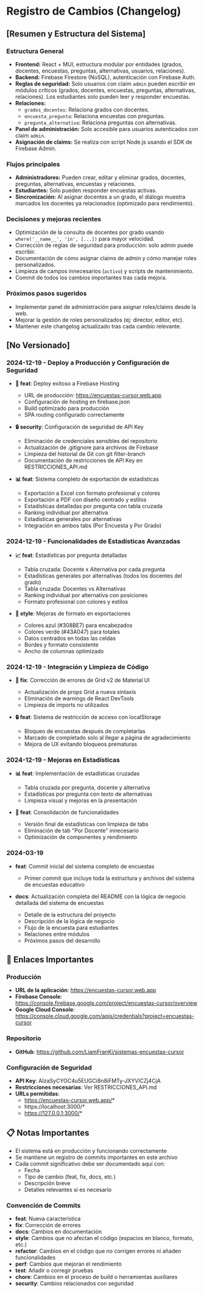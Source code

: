 # Registro de Cambios (Changelog)

## [Resumen y Estructura del Sistema]

### Estructura General
- **Frontend:** React + MUI, estructura modular por entidades (grados, docentes, encuestas, preguntas, alternativas, usuarios, relaciones).
- **Backend:** Firebase Firestore (NoSQL), autenticación con Firebase Auth.
- **Reglas de seguridad:** Solo usuarios con claim `admin` pueden escribir en módulos críticos (grados, docentes, encuestas, preguntas, alternativas, relaciones). Los estudiantes solo pueden leer y responder encuestas.
- **Relaciones:**
  - `grados_docentes`: Relaciona grados con docentes.
  - `encuesta_pregunta`: Relaciona encuestas con preguntas.
  - `pregunta_alternativa`: Relaciona preguntas con alternativas.
- **Panel de administración:** Solo accesible para usuarios autenticados con claim `admin`.
- **Asignación de claims:** Se realiza con script Node.js usando el SDK de Firebase Admin.

### Flujos principales
- **Administradores:** Pueden crear, editar y eliminar grados, docentes, preguntas, alternativas, encuestas y relaciones.
- **Estudiantes:** Solo pueden responder encuestas activas.
- **Sincronización:** Al asignar docentes a un grado, el diálogo muestra marcados los docentes ya relacionados (optimizado para rendimiento).

### Decisiones y mejoras recientes
- Optimización de la consulta de docentes por grado usando `where('__name__', 'in', [...])` para mayor velocidad.
- Corrección de reglas de seguridad para producción: solo admin puede escribir.
- Documentación de cómo asignar claims de admin y cómo manejar roles personalizados.
- Limpieza de campos innecesarios (`activo`) y scripts de mantenimiento.
- Commit de todos los cambios importantes tras cada mejora.

### Próximos pasos sugeridos
- Implementar panel de administración para asignar roles/claims desde la web.
- Mejorar la gestión de roles personalizados (ej: director, editor, etc).
- Mantener este changelog actualizado tras cada cambio relevante.

## [No Versionado]

### 2024-12-19 - Deploy a Producción y Configuración de Seguridad
- **🚀 feat**: Deploy exitoso a Firebase Hosting
  - URL de producción: https://encuestas-cursor.web.app
  - Configuración de hosting en firebase.json
  - Build optimizado para producción
  - SPA routing configurado correctamente

- **🔒 security**: Configuración de seguridad de API Key
  - Eliminación de credenciales sensibles del repositorio
  - Actualización de .gitignore para archivos de Firebase
  - Limpieza del historial de Git con git filter-branch
  - Documentación de restricciones de API Key en RESTRICCIONES_API.md

- **📊 feat**: Sistema completo de exportación de estadísticas
  - Exportación a Excel con formato profesional y colores
  - Exportación a PDF con diseño centrado y estilos
  - Estadísticas detalladas por pregunta con tabla cruzada
  - Ranking individual por alternativa
  - Estadísticas generales por alternativas
  - Integración en ambos tabs (Por Encuesta y Por Grado)

### 2024-12-19 - Funcionalidades de Estadísticas Avanzadas
- **📈 feat**: Estadísticas por pregunta detalladas
  - Tabla cruzada: Docente x Alternativa por cada pregunta
  - Estadísticas generales por alternativas (todos los docentes del grado)
  - Tabla cruzada: Docentes vs Alternativas
  - Ranking individual por alternativa con posiciones
  - Formato profesional con colores y estilos

- **🎨 style**: Mejoras de formato en exportaciones
  - Colores azul (#308BE7) para encabezados
  - Colores verde (#43A047) para totales
  - Datos centrados en todas las celdas
  - Bordes y formato consistente
  - Ancho de columnas optimizado

### 2024-12-19 - Integración y Limpieza de Código
- **🔧 fix**: Corrección de errores de Grid v2 de Material UI
  - Actualización de props Grid a nueva sintaxis
  - Eliminación de warnings de React DevTools
  - Limpieza de imports no utilizados

- **🔒 feat**: Sistema de restricción de acceso con localStorage
  - Bloqueo de encuestas después de completarlas
  - Marcado de completado solo al llegar a página de agradecimiento
  - Mejora de UX evitando bloqueos prematuras

### 2024-12-19 - Mejoras en Estadísticas
- **📊 feat**: Implementación de estadísticas cruzadas
  - Tabla cruzada por pregunta, docente y alternativa
  - Estadísticas por pregunta con texto de alternativas
  - Limpieza visual y mejoras en la presentación

- **🎯 feat**: Consolidación de funcionalidades
  - Versión final de estadísticas con limpieza de tabs
  - Eliminación de tab "Por Docente" innecesario
  - Optimización de componentes y rendimiento

### 2024-03-19
- **feat**: Commit inicial del sistema completo de encuestas
  - Primer commit que incluye toda la estructura y archivos del sistema de encuestas educativo

- **docs**: Actualización completa del README con la lógica de negocio detallada del sistema de encuestas
  - Detalle de la estructura del proyecto
  - Descripción de la lógica de negocio
  - Flujo de la encuesta para estudiantes
  - Relaciones entre módulos
  - Próximos pasos del desarrollo

## 🔗 Enlaces Importantes

### Producción
- **URL de la aplicación**: https://encuestas-cursor.web.app
- **Firebase Console**: https://console.firebase.google.com/project/encuestas-cursor/overview
- **Google Cloud Console**: https://console.cloud.google.com/apis/credentials?project=encuestas-cursor

### Repositorio
- **GitHub**: https://github.com/LiamFranKi/sistemas-encuestas-cursor

### Configuración de Seguridad
- **API Key**: AIzaSyCYOC4u5EUGCi8n8iFMTy-JXYVlCZj4CjA
- **Restricciones necesarias**: Ver RESTRICCIONES_API.md
- **URLs permitidas**:
  - https://encuestas-cursor.web.app/*
  - https://localhost:3000/*
  - https://127.0.0.1:3000/*

## 📋 Notas Importantes
- El sistema está en producción y funcionando correctamente
- Se mantiene un registro de commits importantes en este archivo
- Cada commit significativo debe ser documentado aquí con:
  - Fecha
  - Tipo de cambio (feat, fix, docs, etc.)
  - Descripción breve
  - Detalles relevantes si es necesario

### Convención de Commits
- **feat**: Nueva característica
- **fix**: Corrección de errores
- **docs**: Cambios en documentación
- **style**: Cambios que no afectan el código (espacios en blanco, formato, etc.)
- **refactor**: Cambios en el código que no corrigen errores ni añaden funcionalidades
- **perf**: Cambios que mejoran el rendimiento
- **test**: Añadir o corregir pruebas
- **chore**: Cambios en el proceso de build o herramientas auxiliares
- **security**: Cambios relacionados con seguridad 